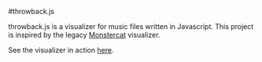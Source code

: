 #throwback.js

throwback.js is a visualizer for music files written in Javascript. This project is inspired by the legacy
[Monstercat](https://youtube.com/Monstercat) visualizer.

See the visualizer in action [here](http://caseif.net/tb/).
